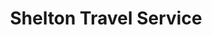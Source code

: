 ---
title: "Shelton Travel Service"
url: /kansas-city/shelton-travel-service/
shop: travel agency
---